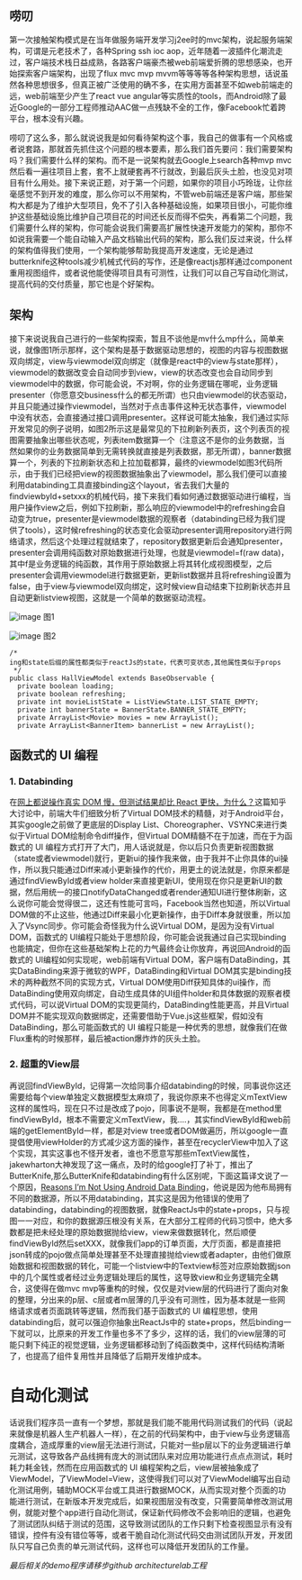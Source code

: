 ## 唠叨

第一次接触架构模式是在当年做服务端开发学习j2ee时的mvc架构，说起服务端架构，可谓是元老技术了，各种Spring ssh ioc aop，近年随着一波插件化潮流走过，客户端技术栈日益成熟，各路客户端豪杰被web前端爱折腾的思想感染，也开始探索客户端架构，出现了flux mvc mvp mvvm等等等等各种架构思想，话说虽然各种思想很多，但真正被广泛使用的确不多，在实用方面甚至不如web前端走的远，web前端至少产生了react vue angular等实质性的tools，而Android除了最近Google的一部分工程师推动AAC做一点残缺不全的工作，像Facebook忙着跨平台，根本没有兴趣。

唠叨了这么多，那么就说说我是如何看待架构这个事，我自己的做事有一个风格或者说套路，那就首先抓住这个问题的根本要素，那么我们首先要问：我们需要架构吗？我们需要什么样的架构。而不是一说架构就去Google上search各种mvp mvc然后看一遍往项目上套，套不上就硬套再不行就改，到最后灰头土脸，也没见对项目有什么用处。接下来说正题，对于第一个问题，如果你的项目小巧玲珑，让你丝毫感觉不到开发的难度，那么你可以不用架构，不管web前端还是客户端，那些架构大都是为了维护大型项目，免不了引入各种基础设施，如果项目很小，可能你维护这些基础设施比维护自己项目花的时间还长反而得不偿失，再看第二个问题，我们需要什么样的架构，你可能会说我们需要高扩展性快速开发能力的架构，那你不如说我需要一个能自动输入产品文档输出代码的架构，那么我们反过来说，什么样的架构值得我们使用，一个架构能够帮助我提高开发速度，无论是通过butterknife这种tools减少机械式代码的写作，还是像reactjs那样通过component重用视图组件，或者说他能使得项目具有可测性，让我们可以自己写自动化测试，提高代码的交付质量，那它也是个好架构。

## 架构

接下来说说我自己进行的一些架构探索，暂且不谈他是mv什么mp什么，简单来说，就像图1所示那样，这个架构是基于数据驱动思想的，视图的内容与视图数据双向绑定，view与viewmodel双向绑定（就像是react中的view与state那样），viewmodel的数据改变会自动同步到view，view的状态改变也会自动同步到viewmodel中的数据，你可能会说，不对啊，你的业务逻辑在哪呢，业务逻辑presenter（你愿意交business什么的都无所谓）也只由viewmodel的状态驱动，并且只能通过操作viewmodel，当然对于点击事件这种无状态事件，viewmodel中没有状态，会直接通过接口调用presenter。这样说可能太抽象，我们通过实际开发常见的例子说明，如图2所示这是最常见的下拉刷新列表页，这个列表页的视图需要抽象出哪些状态呢，列表item数据算一个（注意这不是你的业务数据，当然如果你的业务数据简单到无需转换就直接是列表数据，那无所谓），banner数据算一个，列表的下拉刷新状态和上拉加载都算，最终的viewmodel如图3代码所示，由于我们已经把view的视图数据抽象出了viewmodel，那么我们便可以直接利用databinding工具直接binding这个layout，省去我们大量的findviewbyId+setxxx的机械代码，接下来我们看如何通过数据驱动进行编程，当用户操作view之后，例如下拉刷新，那么响应的viewmodel中的refreshing会自动变为true，presenter是viewmodel数据的观察者（databinding已经为我们提供了tools），这时候refreshing的状态变化会驱动presenter调用repository进行网络请求，然后这个处理过程就结束了，repository数据更新后会通知presenter，presenter会调用纯函数对原始数据进行处理，也就是viewmodel=f(raw data)，其中f是业务逻辑的纯函数，其作用于原始数据上将其转化成视图模型，之后presenter会调用viewmodel进行数据更新，更新list数据并且将refreshing设置为false，由于view与viewmodel双向绑定，这时候view自动结束下拉刷新状态并且自动更新listview视图，这就是一个简单的数据驱动流程。

![image](https://github.com/kingson09/blog/blob/master/article/resources/architecture.png)
图1

![image](https://github.com/kingson09/blog/blob/master/article/resources/architecture_sample.png)
图2


```
/*
ing和state后缀的属性都类似于reactJs的state，代表可变状态,其他属性类似于props
 */
public class HallViewModel extends BaseObservable {
  private boolean loading;
  private boolean refreshing;
  private int movieListState = ListViewState.LIST_STATE_EMPTY;
  private int bannerState = BannerState.BANNER_STATE_EMPTY;
  private ArrayList<Movie> movies = new ArrayList();
  private ArrayList<BannerItem> bannerList = new ArrayList();
```



## 函数式的 UI 编程
### 1. Databinding

在[网上都说操作真实 DOM 慢，但测试结果却比 React 更快，为什么？](https://www.zhihu.com/question/31809713)这篇知乎大讨论中，前端大牛们细致分析了Virtual DOM技术的精髓，对于Android平台，其实google之前做了更底层的Display List、Choreographer、VSYNC来进行类似于Virtual DOM绘制命令diff操作，但Virtual DOM精髓不在于加速，而在于为函数式的 UI 编程方式打开了大门，用人话说就是，你以后只负责更新视图数据（state或者viewmodel)就行，更新ui的操作我来做，由于我并不止你具体的ui操作，所以我只能通过Diff来减小更新操作的代价，用更土的说法就是，你原来都是通过findViewById或者view holder来直接更新UI，使用现在你只是更新UI的数据，然后用统一的接口notifyDataChanged或者render通知UI进行整体刷新，这么说你可能会觉得很二，这还有性能可言吗，Facebook当然也知道，所以Virtual DOM做的不止这些，他通过Diff来最小化更新操作，由于Diff本身就很重，所以加入了Vsync同步。你可能会奇怪我为什么说Virtual DOM，是因为没有Virtual DOM，函数式的 UI编程只能处于思想阶段，你可能会说我通过自己实现binding也能搞定，但你在这些基础架构上花的力气最终会让你放弃，再说回Android的函数式的 UI编程如何实现呢，web前端有Virtual DOM，客户端有DataBinding，其实DataBinding来源于微软的WPF，DataBinding和Virtual DOM其实是binding技术的两种截然不同的实现方式，Virtual DOM使用Diff获知具体的ui操作，而DataBinding使用双向绑定，自动生成具体的UI组件holder和具体数据的观察者模式代码，可以说Virtual DOM的实现更简约，DataBinding性能更高，并且Virtual DOM并不能实现双向数据绑定，还需要借助于Vue.js这些框架，假如没有DataBinding，那么可能函数式的 UI 编程只能是一种优秀的思想，就像我们在做Flux重构的时候那样，最后被action爆炸炸的灰头土脸。

### 2. 超重的View层

再说回findViewById，记得第一次给同事介绍databinding的时候，同事说你这还需要给每个view单独定义数据模型太麻烦了，我说你原来不也得定义mTextView这样的属性吗，现在只不过是改成了pojo，同事说不是啊，我都是在method里findViewById，根本不需要定义mTextView，我....，其实findViewById和web前端的getElementById一样，都是对view tree或者DOM做遍历，所以google一直提倡使用viewHolder的方式减少这方面的操作，甚至在recyclerView中加入了这个实现，其实这事也不怪开发者，谁也不愿意写那些mTextView属性，jakewharton大神发现了这一痛点，及时的给google打了补丁，推出了ButterKnife,那么ButterKnife和databinding有什么区别呢，下面这篇译文说了一个原因，[Reasons I’m Not Using Android Data Binding](https://medium.com/@Miqubel/4-reasons-im-not-using-android-data-binding-e62127c2650c)，他说是因为他布局拥有不同的数据源，所以不用databinding，其实这是因为他错误的使用了databinding，databinding的视图数据，就像ReactJs中的state+props，只与视图一一对应，和你的数据源压根没有关系，在大部分工程师的代码习惯中，绝大多数都是把未经处理的原始数据抛给view，view来做数据转化，然后顺便findViewById然后setXXX，就像我们app的订单页面，大厅页面，都是直接把json转成的pojo做点简单处理甚至不处理直接抛给view或者adapter，由他们做原始数据和视图数据的转化，可能一个listview中的Textview标签对应原始数据json中的几个属性或者经过业务逻辑处理后的属性，这导致view和业务逻辑完全耦合，这使得在做mvc mvp等重构的时候，仅仅是对view层的代码进行了面向对象的整理，分出来的p层、c层或者m层薄的几乎没有可测性，因为基本就是一些网络请求或者页面跳转等逻辑，然而我们基于函数式的 UI 编程思想，使用databinding后，就可以强迫你抽象出ReactJs中的 state+props，然后binding一下就可以，比原来的开发工作量也多不了多少，这样的话，我们的view层薄的可能只剩下纯正的视觉逻辑，业务逻辑都移动到了纯函数类中，这样代码结构清晰了，也提高了组件复用性并且降低了后期开发维护成本。

# 自动化测试

话说我们程序员一直有一个梦想，那就是我们能不能用代码测试我们的代码（说起来就像是机器人生产机器人一样），在之前的代码架构中，由于view与业务逻辑高度耦合，造成厚重的view层无法进行测试，只能对一些p层以下的业务逻辑进行单元测试，这导致各产品线拥有庞大的测试团队来对应用功能进行点点点测试，耗时耗力耗金钱，然而在应用函数式的 UI 编程架构之后，view层被抽象成了ViewModel，了ViewModel=View，这使得我们可以对了ViewModel编写出自动化测试用例，辅助MOCK平台或工具进行数据MOCK，从而实现对整个页面的功能进行测试，在新版本开发完成后，如果视图层没有改变，只需要简单修改测试用例，就能对整个app进行自动化测试，保证新代码修改不会影响旧的逻辑，也避免了测试团队纠结于测试的范围，这导致测试团队的工作只剩下检查视图显示有没有错误，控件有没有错位等等，或者干脆自动化测试代码交由测试团队开发，开发团队只写自己负责的单元测试代码，这样也可以降低开发团队的工作量。

*最后相关的demo程序请移步github architecturelab工程*